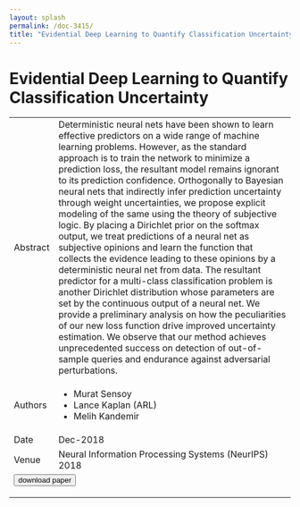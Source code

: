 ```yaml
---
layout: splash
permalink: /doc-3415/
title: "Evidential Deep Learning to Quantify Classification Uncertainty"
---
```


# Evidential Deep Learning to Quantify Classification Uncertainty

<table>
    <tbody>
    <tr>
        <td>Abstract</td>
        <td>Deterministic neural nets have been shown to learn effective predictors on a wide range of machine learning problems. However, as the standard approach is to train the network to minimize a prediction loss, the resultant model remains ignorant to its prediction confidence. Orthogonally to Bayesian neural nets that indirectly infer prediction uncertainty through weight uncertainties, we propose explicit modeling of the same using the theory of subjective logic. By placing a Dirichlet prior on the softmax output, we treat predictions of a neural net as subjective opinions and learn the function that collects the evidence leading to these opinions by a deterministic neural net from data. The resultant predictor for a multi-class classification problem is another Dirichlet distribution whose parameters are set by the continuous output of a neural net. We provide a preliminary analysis on how the peculiarities of our new loss function drive improved uncertainty estimation. We observe that our method achieves unprecedented success on detection of out-of-sample queries and endurance against adversarial perturbations.</td>
    </tr>
    <tr>
        <td>Authors</td>
        <td>
            <ul>
                <li>Murat Sensoy</li>
                <li>Lance Kaplan (ARL)</li>
                <li>Melih Kandemir</li>
            </ul>
        </td>
    </tr>
    <tr>
        <td>Date</td>
        <td>Dec-2018</td>
    </tr>
    <tr>
        <td>Venue</td>
        <td>Neural Information Processing Systems (NeurIPS) 2018</td>
    </tr>
        <tr>
            <td colspan="2">
                <form method="get" action="https://ibm.box.com/v/doc-3415-paper">
                    <button type="submit">download paper</button>
                </form>
            </td>
        </tr>
    </tbody>
</table>
